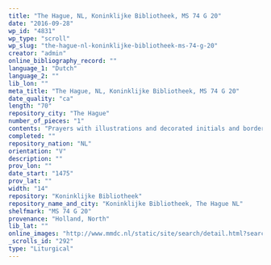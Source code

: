 ```yaml
---
title: "The Hague, NL, Koninklijke Bibliotheek, MS 74 G 20"
date: "2016-09-28"
wp_id: "4831"
wp_type: "scroll"
wp_slug: "the-hague-nl-koninklijke-bibliotheek-ms-74-g-20"
creator: "admin"
online_bibliography_record: ""
language_1: "Dutch"
language_2: ""
lib_lon: ""
meta_title: "The Hague, NL, Koninklijke Bibliotheek, MS 74 G 20"
date_quality: "ca"
length: "70"
repository_city: "The Hague"
number_of_pieces: "1"
contents: "Prayers with illustrations and decorated initials and borders."
completed: ""
repository_nation: "NL"
orientation: "V"
description: ""
prov_lon: ""
date_start: "1475"
prov_lat: ""
width: "14"
repository: "Koninklijke Bibliotheek"
repository_name_and_city: "Koninklijke Bibliotheek, The Hague NL"
shelfmark: "MS 74 G 20"
provenance: "Holland, North"
lib_lat: ""
online_images: "http://www.mmdc.nl/static/site/search/detail.html?searchMode=advanced&recordId=4088&selectedRecordId=4088&maximumRecords=15&recordDisplayLevel=1&startRecord=1&showMap=1&freetextsearch=parchment+roll&shelfmark=Type+in+query...+%28autocompleted%29&author=Type+in+query...+%28autocompleted%29&title=Type+in+query...+%28autocompleted%29&startyear=Type+in+query&endyear=Type+in+query&alt-title=Type+in+query...+%28autocompleted%29&incipit=Type+in+query&annotation_contents=Type+in+query&contains=null&language=null&language_original=null&translator=Type+in+query...+%28autocompleted%29&type=null&keyword=Type+in+query&person=Type+in+query...+%28autocompleted%29&medium=null&script=Type+in+query&scribe=Type+in+query...+%28autocompleted%29&binding=null&binder=Type+in+query...+%28autocompleted%29&region=null&place=Type+in+query&patron=Type+in+query...+%28autocompleted%29&collection=Type+in+query...+%28autocompleted%29#r4088"
_scrolls_id: "292"
type: "Liturgical"
---
```




